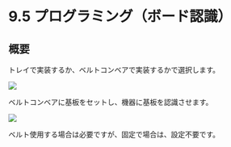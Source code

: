 # 9.5 プログラミング（ボード認識）

## 概要

トレイで実装するか、ベルトコンベアで実装するかで選択します。

![](./img/PIC400.JPG)

ベルトコンベアに基板をセットし、機器に基板を認識させます。

![](./img/PIC018.JPG)

ベルト使用する場合は必要ですが、固定で場合は、設定不要です。
